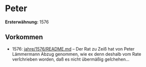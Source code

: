 # Peter

**Ersterwähnung:** 1576

## Vorkommen
- 1576: [jahre/1576/README.md](../jahre/1576/README.md) – Der Rat zu Zeiß hat von Peter Lämmermann Abzug
genommen, wie ex denn deshalb vom Rate verſchrieben
worden, daß es nicht übermäßig geſchehen...
